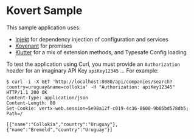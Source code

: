 # Kovert Sample

This sample application uses:

* [Injekt](https://github.com/kohesive/injekt) for dependency injection of configuration and services
* [Kovenant](http://kovenant.komponents.nl) for promises
* [Klutter](https://github.com/klutter/klutter) for a mix of extension methods, and Typesafe Config loading

To test the application using Curl, you must provide an `Authorization` header for an imaginary API Key `apiKey12345` ... For example:

```
$ curl -i -X GET 'http://localhost:8080/api/companies/search?country=uruguay&name=collokia' -H "Authorization: apiKey12345"
HTTP/1.1 200 OK
Content-Type: application/json
Content-Length: 80
Set-Cookie: vertx-web.session=5e98a12f-c019-4c36-8600-9b05bd578db5; Path=/

[{"name":"Collokia","country":"Uruguay"},{"name":"Bremeld","country":"Uruguay"}]
```


